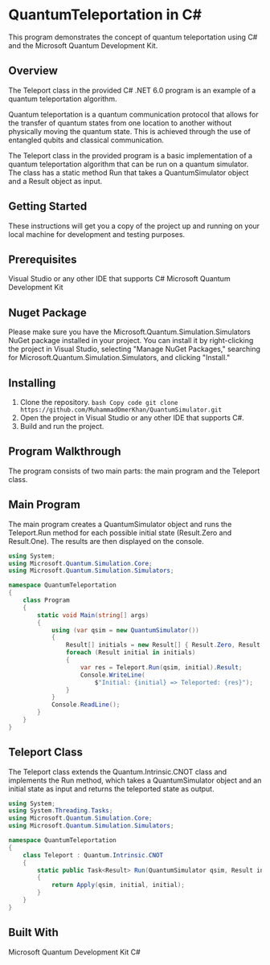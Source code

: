 # QuantumTeleportation in C#
This program demonstrates the concept of quantum teleportation using C# and the Microsoft Quantum Development Kit.

## Overview
The Teleport class in the provided C# .NET 6.0 program is an example of a quantum teleportation algorithm.

Quantum teleportation is a quantum communication protocol that allows for the transfer of quantum states from one location to another without physically moving the quantum state. This is achieved through the use of entangled qubits and classical communication.

The Teleport class in the provided program is a basic implementation of a quantum teleportation algorithm that can be run on a quantum simulator. The class has a static method Run that takes a QuantumSimulator object and a Result object as input.

## Getting Started
These instructions will get you a copy of the project up and running on your local machine for development and testing purposes.

## Prerequisites
Visual Studio or any other IDE that supports C#
Microsoft Quantum Development Kit

## Nuget Package
Please make sure you have the Microsoft.Quantum.Simulation.Simulators NuGet package installed in your project. You can install it by right-clicking the project in Visual Studio, selecting "Manage NuGet Packages," searching for Microsoft.Quantum.Simulation.Simulators, and clicking "Install."

## Installing
1. Clone the repository.
`bash
Copy code
git clone https://github.com/MuhammadOmerKhan/QuantumSimulator.git`
2. Open the project in Visual Studio or any other IDE that supports C#.
3. Build and run the project.

## Program Walkthrough
The program consists of two main parts: the main program and the Teleport class.

## Main Program
The main program creates a QuantumSimulator object and runs the Teleport.Run method for each possible initial state (Result.Zero and Result.One). The results are then displayed on the console.

```csharp
using System;
using Microsoft.Quantum.Simulation.Core;
using Microsoft.Quantum.Simulation.Simulators;

namespace QuantumTeleportation
{
    class Program
    {
        static void Main(string[] args)
        {
            using (var qsim = new QuantumSimulator())
            {
                Result[] initials = new Result[] { Result.Zero, Result.One };
                foreach (Result initial in initials)
                {
                    var res = Teleport.Run(qsim, initial).Result;
                    Console.WriteLine(
                        $"Initial: {initial} => Teleported: {res}");
                }
            }
            Console.ReadLine();
        }
    }
}
```
## Teleport Class
The Teleport class extends the Quantum.Intrinsic.CNOT class and implements the Run method, which takes a QuantumSimulator object and an initial state as input and returns the teleported state as output.

```csharp
using System;
using System.Threading.Tasks;
using Microsoft.Quantum.Simulation.Core;
using Microsoft.Quantum.Simulation.Simulators;

namespace QuantumTeleportation
{
    class Teleport : Quantum.Intrinsic.CNOT
    {
        static public Task<Result> Run(QuantumSimulator qsim, Result initial)
        {
            return Apply(qsim, initial, initial);
        }
    }
}
```

## Built With
Microsoft Quantum Development Kit
C#
